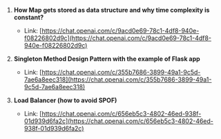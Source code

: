 1. **How Map gets stored as data structure and why time complexity is constant?**
   - Link: [https://chat.openai.com/c/9acd0e69-78c1-4df8-940e-f08226802d9c](https://chat.openai.com/c/9acd0e69-78c1-4df8-940e-f08226802d9c)

2. **Singleton Method Design Pattern with the example of Flask app**
   - Link: [https://chat.openai.com/c/355b7686-3899-49a1-9c5d-7ae6a8eec318](https://chat.openai.com/c/355b7686-3899-49a1-9c5d-7ae6a8eec318)

3. **Load Balancer (how to avoid SPOF)**
   - Link: [https://chat.openai.com/c/656eb5c3-4802-46ed-938f-01d939d6fa2c](https://chat.openai.com/c/656eb5c3-4802-46ed-938f-01d939d6fa2c)